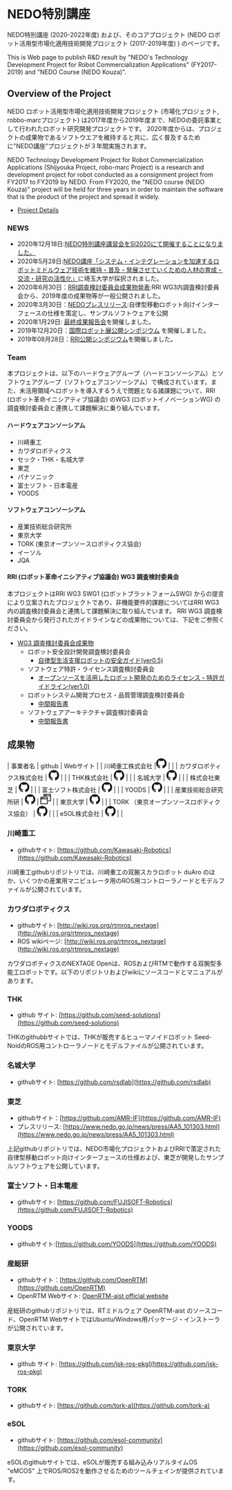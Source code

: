 # NEDO特別講座
NEDO特別講座 (2020-2022年度) および、そのコアプロジェクト (NEDO ロボット活用型市場化適用技術開発プロジェクト (2017-2019年度) ) のページです。

This is Web page to publish R&D result by "NEDO's Technology Development Project for Robot Commercialization Applications" (FY2017-2019) and "NEDO Course (NEDO Kouza)".

## Overview of the Project

NEDO ロボット活用型市場化適用技術開発プロジェクト (市場化プロジェクト, robbo-marcプロジェクト) は2017年度から2019年度まで、NEDOの委託事業として行われたロボット研究開発プロジェクトです。
2020年度からは、プロジェクトの成果物であるソフトウエアを維持すると共に、広く普及するために"NEDO講座”プロジェクトが３年間実施されます。


NEDO Technology Development Project for Robot Commercialization Applications (Shijyouka Project, robo-marc Project) is a research and development project for robot conducted as a consignment project from FY2017 to FY2019 by NEDO. 
From FY2020, the "NEDO course (NEDO Kouza)" project will be held for three years in order to maintain the software that is the product of the project and spread it widely.

- [Project Details](./project_overview.html)

### NEWS
- 2020年12月18日:[NEDO特別講座講習会をSI2020にて開催することになりました。](tutorials/si2020)
- 2020年5月28日:[NEDO講座「システム・インテグレーションを加速するロボットミドルウェア技術を維持・普及・発展させていくための人材の育成・交流・研究の活性化」](https://www.nedo.go.jp/koubo/CD3_100205.html)に埼玉大学が採択されました。
- 2020年6月30日：[RRI調査検討委員会成果物発表](https://www.jmfrri.gr.jp/document/library/1392.html):RRI WG3内調査検討委員会から、2019年度の成果物等が一般公開されました。
- 2020年3月30日：[NEDOプレスリリース](https://www.nedo.go.jp/news/press/AA5_101303.html):自律型移動ロボット向けインターフェースの仕様を策定し、サンプルソフトウェアを公開
- 2020年1月29日: [最終成果報告会](https://robo-marc.github.io/final_report)を開催しました。
- 2019年12月20日：[国際ロボット展公開シンポジウム](https://robo-marc.github.io/irex_symposium) を開催しました。
- 2019年08月28日：[RRI公開シンポジウム](https://robo-marc.github.io/rri_symposium)を開催しました。

### Team

本プロジェクトは、以下のハードウェアグループ（ハードコンソーシアム）とソフトウェアグループ（ソフトウェアコンソーシアム）で構成されています。また、未活用領域へロボットを導入するうえで問題となる諸課題について、RRI (ロボット革命イニシアティブ協議会) のWG3 (ロボットイノベーションWG) の調査検討委員会と連携して課題解決に乗り組んでいます。

#### ハードウェアコンソーシアム

- 川崎重工
- カワダロボティクス
- セック・THK・名城大学
- 東芝
- パナソニック
- 富士ソフト・日本電産
- YOODS

#### ソフトウェアコンソーシアム

- 産業技術総合研究所
- 東京大学
- TORK (東京オープンソースロボティクス協会)
- イーソル
- JQA

#### RRI (ロボット革命イニシアティブ協議会) WG3 調査検討委員会

本プロジェクトはRRI WG3 SWG1 (ロボットプラットフォームSWG) からの提言により立案されたプロジェクトであり、非機能要件的課題についてはRRI WG3内の調査検討委員会と連携して課題解決に取り組んでいます。
RRI WG3 調査検討委員会から発行されたガイドラインなどの成果物については、下記をご参照ください。

- [WG3 調査検討委員会成果物](https://www.jmfrri.gr.jp/document/library/993.html)
  - ロボット安全設計開発調査検討委員会 
    - [自律型生活支援ロボットの安全ガイド(ver0.5)](https://www.jmfrri.gr.jp/followup/1121.html)
  - ソフトウェア特許・ライセンス調査検討委員会
    - [オープンソースを活用したロボット開発のためのライセンス・特許ガイドライン(ver1.0)](https://www.jmfrri.gr.jp/followup/1132.html)
  - ロボットシステム開発プロセス・品質管理調査検討委員会
    - [中間報告書](https://www.jmfrri.gr.jp/followup/1133.html)
  - ソフトウェアアーキテクチャ調査検討委員会
    - [中間報告書](https://www.jmfrri.gr.jp/followup/1134.html)


## 成果物

| 事業者名 | github | Webサイト |
| 川崎重工株式会社 |[<img src="figs/github.png" width="24"/>](https://github.com/Kawasaki-Robotics) | |
| カワダロボティクス株式会社 | [<img src="figs/github.png" width="24"/>](http://wiki.ros.org/rtmros_nextage) | |
| THK株式会社 | [<img src="figs/github.png" width="24"/>](https://github.com/seed-solutions) | |
| 名城大学 | [<img src="figs/github.png" width="24"/>](https://github.com/rsdlab) | |
| 株式会社東芝 | [<img src="figs/github.png" width="24"/>](https://github.com/AMR-IF) | |
| 富士ソフト株式会社 | [<img src="figs/github.png" width="24"/>](https://github.com/FUJISOFT-Robotics) | |
| YOODS | [<img src="figs/github.png" width="24"/>](https://github.com/YOODS) | |
| 産業技術総合研究所研 | [<img src="figs/github.png" width="24"/>](https://github.com/OpenRTM<) | [<img src="figs/webpage.png" width="24"/>](https://openrtm.org) |
| 東京大学 | [<img src="figs/github.png" width="24"/>](https://github.com/jsk-ros-pkg) | |
| TORK （東京オープンソースロボティクス協会） | [<img src="figs/github.png" width="24"/>](https://github.com/tork-a) | |
| eSOL株式会社 | [<img src="figs/github.png" width="24"/>](https://github.com/esol-community) | |

### 川崎重工

- githubサイト: [https://github.com/Kawasaki-Robotics](https://github.com/Kawasaki-Robotics)

川崎重工githubリポジトリでは、川崎重工の双腕スカラロボット duAro のほか、いくつかの産業用マニピュレータ用のROS用コントローラノードとモデルファイルが公開されています。

### カワダロボティクス

- githubサイト: [http://wiki.ros.org/rtmros_nextage](http://wiki.ros.org/rtmros_nextage)
- ROS wikiページ: [http://wiki.ros.org/rtmros_nextage](http://wiki.ros.org/rtmros_nextage)

カワダロボティクスのNEXTAGE Openは、ROSおよびRTMで動作する双腕型多能工ロボットです。以下のリポジトリおよびwikiにソースコードとマニュアルがあります。

### THK

- github サイト: [https://github.com/seed-solutions](https://github.com/seed-solutions)

THKのgithubbサイトでは、THKが販売するヒューマノイドロボット Seed-NoidのROS用コントローラノードとモデルファイルが公開されています。

### 名城大学

- githubサイト: [https://github.com/rsdlab](https://github.com/rsdlab)

### 東芝

- githubサイト：[https://github.com/AMR-IF](https://github.com/AMR-IF)
- プレスリリース: [https://www.nedo.go.jp/news/press/AA5_101303.html](https://www.nedo.go.jp/news/press/AA5_101303.html)

上記githubリポジトリでは、NEDO市場化プロジェクトおよびRRIで策定された自律型移動ロボット向けインターフェースの仕様および、東芝が開発したサンプルソフトウェアを公開しています。

### 富士ソフト・日本電産

- githubサイト: [https://github.com/FUJISOFT-Robotics](https://github.com/FUJISOFT-Robotics)

### YOODS

- githubサイト:[https://github.com/YOODS](https://github.com/YOODS)

### 産総研

- githubサイト：[https://github.com/OpenRTM](https://github.com/OpenRTM)
- OpenRTM Webサイト: [OpenRTM-aist official website](https://openrtm.org)

産総研のgithubリポジトリでは、RTミドルウェア OpenRTM-aist のソースコード、OpenRTM WebサイトではUbuntu/Windows用パッケージ・インストーラが公開されています。

### 東京大学

- github サイト: [https://github.com/jsk-ros-pkg](https://github.com/jsk-ros-pkg)

### TORK

- githubサイト: [https://github.com/tork-a](https://github.com/tork-a)

### eSOL

- githubサイト: [https://github.com/esol-community](https://github.com/esol-community)

eSOLのgithubサイトでは、eSOLが販売する組み込みリアルタイムOS "eMCOS" 上でROS/ROS2を動作させるためのツールチェインが提供されています。

